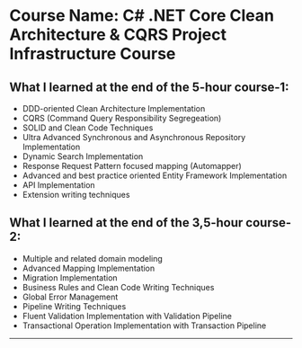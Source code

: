 # Course Name: C# .NET Core Clean Architecture & CQRS Project Infrastructure Course

## What I learned at the end of the 5-hour course-1:

- DDD-oriented Clean Architecture Implementation
- CQRS (Command Query Responsibility Segregeation)
- SOLID and Clean Code Techniques 
- Ultra Advanced Synchronous and Asynchronous Repository Implementation 
- Dynamic Search Implementation 
- Response Request Pattern focused mapping (Automapper) 
- Advanced and best practice oriented Entity Framework Implementation 
- API Implementation 
- Extension writing techniques

## What I learned at the end of the 3,5-hour course-2:

- Multiple and related domain modeling
- Advanced Mapping Implementation
- Migration Implementation
- Business Rules and Clean Code Writing Techniques
- Global Error Management
- Pipeline Writing Techniques
- Fluent Validation Implementation with Validation Pipeline
- Transactional Operation Implementation with Transaction Pipeline
<hr/>
